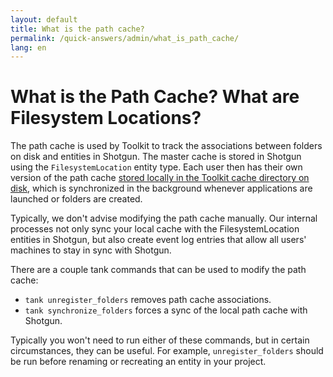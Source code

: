 ```yaml
---
layout: default
title: What is the path cache?
permalink: /quick-answers/admin/what_is_path_cache/
lang: en
---
```


What is the Path Cache? What are Filesystem Locations?
==

The path cache is used by Toolkit to track the associations between folders on disk and entities in Shotgun. 
The master cache is stored in Shotgun using the `FilesystemLocation` entity type. Each user then has their own version 
of the path cache [stored locally in the Toolkit cache directory on disk](./where_is_my_cache), which is synchronized in the background 
whenever applications are launched or folders are created.

Typically, we don't advise modifying the path cache manually. Our internal processes not only sync your local cache 
with the FilesystemLocation entities in Shotgun, but also create event log entries that allow all users'
 machines to stay in sync with Shotgun. 

There are a couple tank commands that can be used to modify the path cache:

 - `tank unregister_folders` removes path cache associations.
 - `tank synchronize_folders` forces a sync of the local path cache with Shotgun.
 
Typically you won't need to run either of these commands, but in certain circumstances, they can be useful.
 For example, `unregister_folders` should be run before renaming or recreating an entity in your project. 